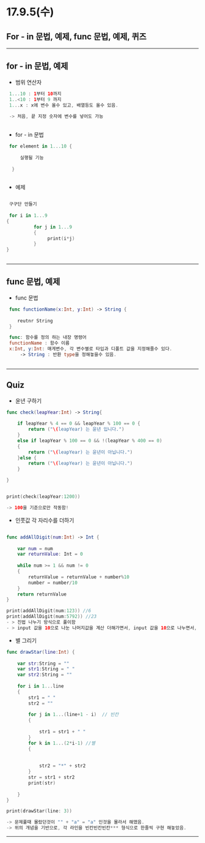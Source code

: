 # 17.9.5(수)
## For - in 문법, 예제, func 문법, 예제, 퀴즈
---

## for - in 문법, 예제

- 범위 연산자 

```swift
 1...10 : 1부터 10까지
 1..<10 : 1부터 9 까지
 1...x : x에 변수 올수 있고, 배열등도 올수 있음. 
 
 -> 처음, 끝 지정 숫자에 변수를 넣어도 가능
 
```
 
- for - in 문법 
 
```swift
 for element in 1...10 {
 
     실행될 기능 
     
  }
 
```
 
- 예제

```swift

 구구단 만들기
 
 for i in 1...9
{
          for j in 1...9
          {
               print(i*j)
          }
}
 
```
 
---
 
## func 문법, 예제 

 - func 문법 
 
```swift
 func functionName(x:Int, y:Int) -> String { 
 
 	reutnr String
 }

 func: 함수를 정의 하는 내장 명령어
 functionName : 함수 이름
 x:Int, y:Int: 매게변수, 각 변수별로 타입과 디폴트 값을 지정해줄수 있다. 
	 -> String : 반환 type을 정해놓을수 있음. 
 
```
 
--- 
 
## Quiz
 
 - 윤년 구하기

```swift
func check(leapYear:Int) -> String{
    
    if leapYear % 4 == 0 && leapYear % 100 == 0 {
        return ("\(leapYear) 는 윤년 입니다.")
    }
    else if leapYear % 100 == 0 && !(leapYear % 400 == 0)
    {
        return ("\(leapYear) 는 윤년이 아닙니다.")
    }else {
        return ("\(leapYear) 는 윤년이 아닙니다.")
    }

}


print(check(leapYear:1200))

-> 100을 기준으로만 작동함! 


```

 
 - 인풋값 각 자리수를 더하기

```swift

func addAllDigit(num:Int) -> Int {
    
    var num = num
    var returnValue: Int = 0
    
    while num >= 1 && num != 0
    {
        returnValue = returnValue + number%10
        number = number/10
    }
    return returnValue
}

print(addAllDigit(num:123)) //6
print(addAllDigit(num:5792)) //23
- > 진법 나누기 방식으로 풀이함
- > input 값을 10으로 나눈 나머지값을 계산 더해가면서, input 값을 10으로 나누면서, 계산함.

```
 
 - 별 그리기 

 
```swift
func drawStar(line:Int) {
    
    var str:String = ""
    var str1:String = " "
    var str2:String = ""
    
    for i in 1...line
    {
        str1 = " "
        str2 = ""
        
        for j in 1...(line+1 - i)  // 빈칸
        {
            
            str1 = str1 + " "
        }
        for k in 1...(2*i-1) //별
        {
            
            
            str2 = "*" + str2
        }
        str = str1 + str2
        print(str)
        
    }
}

print(drawStar(line: 3))

-> 문제풀때 몰랐던것이 "" + "a" = "a" 인것을 몰라서 해맸음. 
-> 위의 개념을 기반으로, 각 라인을 빈칸빈칸빈칸*** 형식으로 한줄씩 구현 해놓았음. 

```
 
---


  
